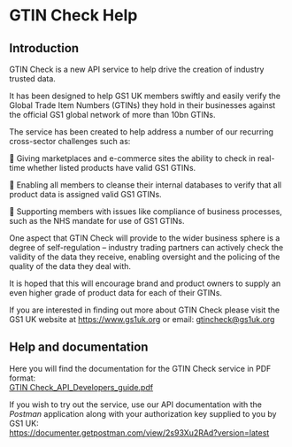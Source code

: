 # GTIN Check Help

## Introduction
GTIN Check is a new API service to help drive the creation of industry trusted data.

It has been designed to help GS1 UK members swiftly and easily verify the Global Trade Item Numbers (GTINs) they hold in their businesses against the official GS1 global network of more than 10bn GTINs.

The service has been created to help address a number of our recurring cross-sector challenges such as:

	Giving marketplaces and e-commerce sites the ability to check in real-time whether listed products have valid GS1 GTINs.

	Enabling all members to cleanse their internal databases to verify that all product data is assigned valid GS1 GTINs.

	Supporting members with issues like compliance of business processes, such as the NHS mandate for use of GS1 GTINs.

One aspect that GTIN Check will provide to the wider business sphere is a degree of self-regulation – industry trading partners can actively check the validity of the data they receive, enabling oversight and the policing of the quality of the data they deal with.

It is hoped that this will encourage brand and product owners to supply an even higher grade of product data for each of their GTINs.

If you are interested in finding out more about GTIN Check please visit the GS1 UK website at https://www.gs1uk.org or email: gtincheck@gs1uk.org


## Help and documentation

Here you will find the documentation for the GTIN Check service in PDF format:<br>
[GTIN Check_API_Developers_guide.pdf](https://github.com/GS1-UK/GTIN-Check-Help/blob/main/GTIN%20Check_API_Developers_guide.pdf)

If you wish to try out the service, use our API documentation with the <i>Postman</i> application along with your authorization key supplied
to you by GS1 UK:<br>
https://documenter.getpostman.com/view/2s93Xu2RAd?version=latest
